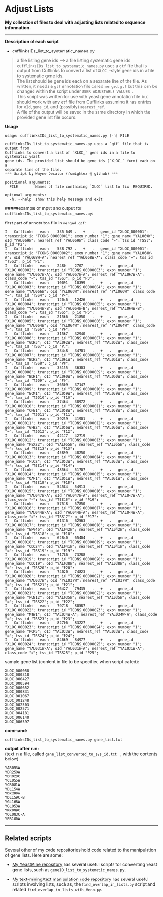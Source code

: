 Adjust Lists
=======================

**My collection of files to deal with adjusting lists related to sequence information.**

---
**Description of each script**


- cufflinksIDs_list_to_systematic_names.py

> a file listing gene ids --> a file listing systematic gene ids
`cufflinksIDs_list_to_systematic_names.py` uses a `gtf` file that is output from Cufflinks to convert a list of `XLOC_`-style gene ids in a file to systematic gene ids.  
The list should be gene ids each on a separate line of the file. 
As written, it needs a `gtf` annotation file called `merged.gtf` but this can be changed within the script under `USER ADJUSTABLE VALUES `.  
This script was written for use with yeast gene annotation file but should work with any `gtf` file from Cufflinks assuming it has entries for `oId`, `gene_id`, and (possibly) `nearest_ref`.   
A file of the output will be saved in the same directory in which the provided gene list file occurs.  

**Usage**  

```
usage: cufflinksIDs_list_to_systematic_names.py [-h] FILE  

cufflinksIDs_list_to_systematic_names.py uses a `gtf` file that is output from
Cufflinks to convert a list of `XLOC_` gene ids in a file to systematic yeast
gene ids. The provided list should be gene ids (`XLOC_` form) each on a
separate line of the file.  
*** Script by Wayne Decatur (fomightez @ github) ***  

positional arguments:
  FILE        Names of file containing `XLOC` list to fix. REQUIRED.  
  
optional arguments:
  -h, --help  show this help message and exit
```

#####example of input and output for `cufflinksIDs_list_to_systematic_names.py`:

first part of annotaiton file in `merged.gtf`:
```
I	Cufflinks	exon	335	649	.	+	.	gene_id "XLOC_000001"; transcript_id "TCONS_00000001"; exon_number "1"; gene_name "YAL069W"; oId "YAL069W"; nearest_ref "YAL069W"; class_code "="; tss_id "TSS1"; p_id "P2";
I	Cufflinks	exon	538	792	.	+	.	gene_id "XLOC_000001"; transcript_id "TCONS_00000002"; exon_number "1"; gene_name "YAL068W-A"; oId "YAL068W-A"; nearest_ref "YAL068W-A"; class_code "="; tss_id "TSS2"; p_id "P1";
I	Cufflinks	exon	2480	2707	.	+	.	gene_id "XLOC_000002"; transcript_id "TCONS_00000003"; exon_number "1"; gene_name "YAL067W-A"; oId "YAL067W-A"; nearest_ref "YAL067W-A"; class_code "="; tss_id "TSS3"; p_id "P3";
I	Cufflinks	exon	10091	10399	.	+	.	gene_id "XLOC_000003"; transcript_id "TCONS_00000004"; exon_number "1"; gene_name "YAL066W"; oId "YAL066W"; nearest_ref "YAL066W"; class_code "="; tss_id "TSS4"; p_id "P4";
I	Cufflinks	exon	12046	12426	.	+	.	gene_id "XLOC_000004"; transcript_id "TCONS_00000005"; exon_number "1"; gene_name "YAL064W-B"; oId "YAL064W-B"; nearest_ref "YAL064W-B"; class_code "="; tss_id "TSS5"; p_id "P5";
I	Cufflinks	exon	21566	21850	.	+	.	gene_id "XLOC_000005"; transcript_id "TCONS_00000006"; exon_number "1"; gene_name "YAL064W"; oId "YAL064W"; nearest_ref "YAL064W"; class_code "="; tss_id "TSS6"; p_id "P6";
I	Cufflinks	exon	31567	32940	.	+	.	gene_id "XLOC_000006"; transcript_id "TCONS_00000007"; exon_number "1"; gene_name "GDH3"; oId "YAL062W"; nearest_ref "YAL062W"; class_code "="; tss_id "TSS7"; p_id "P7";
I	Cufflinks	exon	33448	34701	.	+	.	gene_id "XLOC_000007"; transcript_id "TCONS_00000008"; exon_number "1"; gene_name "BDH2"; oId "YAL061W"; nearest_ref "YAL061W"; class_code "="; tss_id "TSS8"; p_id "P8";
I	Cufflinks	exon	35155	36303	.	+	.	gene_id "XLOC_000008"; transcript_id "TCONS_00000009"; exon_number "1"; gene_name "BDH1"; oId "YAL060W"; nearest_ref "YAL060W"; class_code "="; tss_id "TSS9"; p_id "P9";
I	Cufflinks	exon	36509	37147	.	+	.	gene_id "XLOC_000009"; transcript_id "TCONS_00000010"; exon_number "1"; gene_name "ECM1"; oId "YAL059W"; nearest_ref "YAL059W"; class_code "="; tss_id "TSS10"; p_id "P10";
I	Cufflinks	exon	37464	38972	.	+	.	gene_id "XLOC_000010"; transcript_id "TCONS_00000011"; exon_number "1"; gene_name "CNE1"; oId "YAL058W"; nearest_ref "YAL058W"; class_code "="; tss_id "TSS11"; p_id "P11";
I	Cufflinks	exon	39259	41901	.	+	.	gene_id "XLOC_000011"; transcript_id "TCONS_00000012"; exon_number "1"; gene_name "GPB2"; oId "YAL056W"; nearest_ref "YAL056W"; class_code "="; tss_id "TSS12"; p_id "P12";
I	Cufflinks	exon	42177	42719	.	+	.	gene_id "XLOC_000012"; transcript_id "TCONS_00000013"; exon_number "1"; gene_name "PEX22"; oId "YAL055W"; nearest_ref "YAL055W"; class_code "="; tss_id "TSS13"; p_id "P13";
I	Cufflinks	exon	45899	48250	.	+	.	gene_id "XLOC_000013"; transcript_id "TCONS_00000014"; exon_number "1"; gene_name "FLC2"; oId "YAL053W"; nearest_ref "YAL053W"; class_code "="; tss_id "TSS14"; p_id "P14";
I	Cufflinks	exon	48564	51707	.	+	.	gene_id "XLOC_000014"; transcript_id "TCONS_00000015"; exon_number "1"; gene_name "OAF1"; oId "YAL051W"; nearest_ref "YAL051W"; class_code "="; tss_id "TSS15"; p_id "P15";
I	Cufflinks	exon	54584	54913	.	+	.	gene_id "XLOC_000015"; transcript_id "TCONS_00000016"; exon_number "1"; gene_name "YAL047W-A"; oId "YAL047W-A"; nearest_ref "YAL047W-A"; class_code "="; tss_id "TSS16"; p_id "P16";
I	Cufflinks	exon	57518	57850	.	+	.	gene_id "XLOC_000016"; transcript_id "TCONS_00000017"; exon_number "1"; gene_name "YAL044W-A"; oId "YAL044W-A"; nearest_ref "YAL044W-A"; class_code "="; tss_id "TSS17"; p_id "P17";
I	Cufflinks	exon	61316	62563	.	+	.	gene_id "XLOC_000017"; transcript_id "TCONS_00000018"; exon_number "1"; gene_name "ERV46"; oId "YAL042W"; nearest_ref "YAL042W"; class_code "="; tss_id "TSS18"; p_id "P18";
I	Cufflinks	exon	62840	65404	.	+	.	gene_id "XLOC_000018"; transcript_id "TCONS_00000019"; exon_number "1"; gene_name "CDC24"; oId "YAL041W"; nearest_ref "YAL041W"; class_code "="; tss_id "TSS19"; p_id "P19";
I	Cufflinks	exon	71786	73288	.	+	.	gene_id "XLOC_000019"; transcript_id "TCONS_00000020"; exon_number "1"; gene_name "CDC19"; oId "YAL038W"; nearest_ref "YAL038W"; class_code "="; tss_id "TSS20"; p_id "P20";
I	Cufflinks	exon	74020	74823	.	+	.	gene_id "XLOC_000020"; transcript_id "TCONS_00000021"; exon_number "1"; gene_name "YAL037W"; oId "YAL037W"; nearest_ref "YAL037W"; class_code "="; tss_id "TSS21"; p_id "P21";
I	Cufflinks	exon	76427	79435	.	+	.	gene_id "XLOC_000021"; transcript_id "TCONS_00000022"; exon_number "1"; gene_name "FUN12"; oId "YAL035W"; nearest_ref "YAL035W"; class_code "="; tss_id "TSS22"; p_id "P22";
I	Cufflinks	exon	79718	80587	.	+	.	gene_id "XLOC_000022"; transcript_id "TCONS_00000023"; exon_number "1"; gene_name "MTW1"; oId "YAL034W-A"; nearest_ref "YAL034W-A"; class_code "="; tss_id "TSS23"; p_id "P23";
I	Cufflinks	exon	82706	83227	.	+	.	gene_id "XLOC_000023"; transcript_id "TCONS_00000024"; exon_number "1"; gene_name "POP5"; oId "YAL033W"; nearest_ref "YAL033W"; class_code "="; tss_id "TSS24"; p_id "P24";
I	Cufflinks	exon	84669	84977	.	+	.	gene_id "XLOC_000024"; transcript_id "TCONS_00000025"; exon_number "1"; gene_name "YAL031W-A"; oId "YAL031W-A"; nearest_ref "YAL031W-A"; class_code "="; tss_id "TSS25"; p_id "P25";
```

sample gene list (content in file to be specified when script called):
```
XLOC_000058
XLOC_000318
XLOC_000427
XLOC_000594
XLOC_000652
XLOC_000831
XLOC_001067
XLOC_001248
XLOC_002503
XLOC_002571
XLOC_004181
XLOC_006140
XLOC_006597
```


**command:**

    cufflinksIDs_list_to_systematic_names.py gene_list.txt  

**output after run:**  
(text in a file, called `gene_list_converted_to_sys_id.txt ` , with the contents below)
```
YAR053W
YBR250W
YBR029C
YCL055W
YCR081W
YDL154W
YDR290W
YDL159C-B
YGL168W
YGL053W
YKR089C
YOL083C-A
YPR100W

```
 
 
 ------------------------
 
 
Related scripts
---------------

Several other of my code repositories hold code related to the manipulation of gene lists. Here are some:

- [My YeastMine repository](https://github.com/fomightez/yeastmine) has several useful scripts for comverting yeast gene lists, such as `geneID_list_to_systematic_names.py`.

- [My text-mining/text manipulation code repository](https://github.com/fomightez/text_mining) has several useful scripts involving lists, such as, the `find_overlap_in_lists.py` script and related `find_overlap_in_lists_with_Venn.py`.


